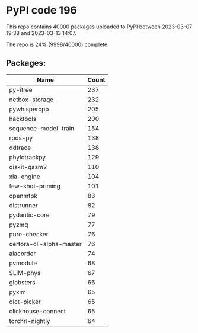 # PyPI code 196

This repo contains 40000 packages uploaded to PyPI between 
2023-03-07 19:38 and 2023-03-13 14:07.

The repo is 24% (9998/40000) complete.

## Packages:

| Name  | Count |
| ----- | ----- |
| py-itree | 237 |
| netbox-storage | 232 |
| pywhispercpp | 205 |
| hacktools | 200 |
| sequence-model-train | 154 |
| rpds-py | 138 |
| ddtrace | 138 |
| phylotrackpy | 129 |
| qiskit-qasm2 | 110 |
| xia-engine | 104 |
| few-shot-priming | 101 |
| openmtpk | 83 |
| distrunner | 82 |
| pydantic-core | 79 |
| pyzmq | 77 |
| pure-checker | 76 |
| certora-cli-alpha-master | 76 |
| alacorder | 74 |
| pvmodule | 68 |
| SLiM-phys | 67 |
| globsters | 66 |
| pyxirr | 65 |
| dict-picker | 65 |
| clickhouse-connect | 65 |
| torchrl-nightly | 64 |



